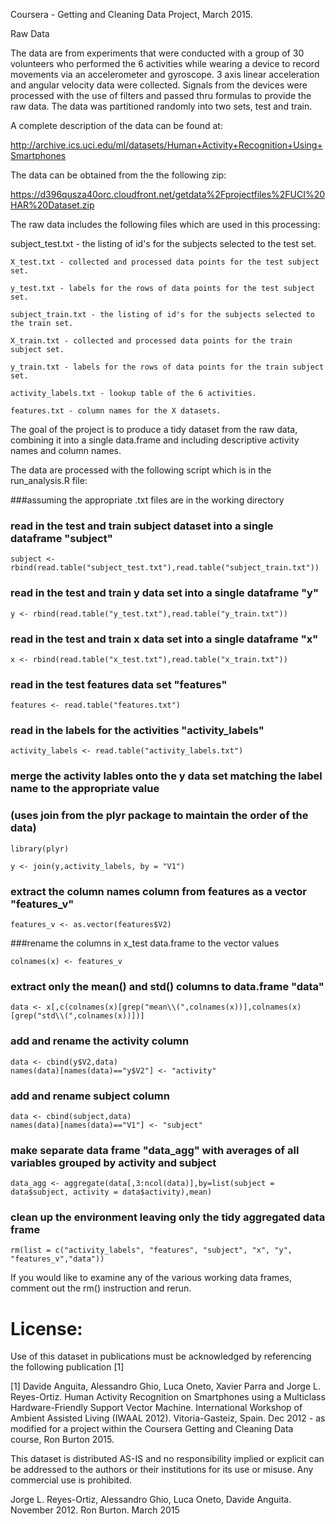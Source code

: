 
Coursera - Getting and Cleaning Data Project, March 2015.


Raw Data

The data are from experiments that were conducted with a group of 30 volunteers who performed the 6 activities while wearing a device to record movements via an accelerometer and gyroscope.  3 axis linear acceleration and angular velocity data were collected.  Signals from the devices were processed with the use of filters and passed thru formulas to provide the raw data.  The data was partitioned randomly into two sets, test and train.

A complete description of the data can be found at: 

http://archive.ics.uci.edu/ml/datasets/Human+Activity+Recognition+Using+Smartphones 

The data can be obtained from the the following zip: 

https://d396qusza40orc.cloudfront.net/getdata%2Fprojectfiles%2FUCI%20HAR%20Dataset.zip 


The raw data includes the following files which are used in this processing:

subject_test.txt - the listing of id's for the subjects selected to the test set.

	X_test.txt - collected and processed data points for the test subject set.

	y_test.txt - labels for the rows of data points for the test subject set.

	subject_train.txt - the listing of id's for the subjects selected to the train set.

	X_train.txt - collected and processed data points for the train subject set.

	y_train.txt - labels for the rows of data points for the train subject set.

	activity_labels.txt - lookup table of the 6 activities.

	features.txt - column names for the X datasets.


The goal of the project is to produce a tidy dataset from the raw data, combining it into a single data.frame and including descriptive activity names and column names.

The data are processed with the following script which is in the run_analysis.R file:


###assuming the appropriate .txt files are in the working directory


### read in the test and train subject dataset into a single dataframe "subject"

	subject <- rbind(read.table("subject_test.txt"),read.table("subject_train.txt"))


### read in the test and train y data set into a single dataframe "y"

	y <- rbind(read.table("y_test.txt"),read.table("y_train.txt"))


### read in the test and train x data set into a single dataframe "x"

	x <- rbind(read.table("x_test.txt"),read.table("x_train.txt"))


### read in the test features data set "features"

	features <- read.table("features.txt")


### read in the labels for the activities "activity_labels"

	activity_labels <- read.table("activity_labels.txt")


### merge the activity lables onto the y data set matching the label name to the appropriate value
### (uses join from the plyr package to maintain the order of the data)

	library(plyr)

	y <- join(y,activity_labels, by = "V1")


### extract the column names column from features as a vector "features_v"

	features_v <- as.vector(features$V2)


###rename the columns in x_test data.frame to the vector values

	colnames(x) <- features_v


### extract only the mean() and std() columns to data.frame "data"

	data <- x[,c(colnames(x)[grep("mean\\(",colnames(x))],colnames(x)[grep("std\\(",colnames(x))])]


### add and rename the activity column

	data <- cbind(y$V2,data)
	names(data)[names(data)=="y$V2"] <- "activity"


### add and rename subject column

	data <- cbind(subject,data)
	names(data)[names(data)=="V1"] <- "subject"


### make separate data frame "data_agg" with averages of all variables grouped by activity and subject

	data_agg <- aggregate(data[,3:ncol(data)],by=list(subject = data$subject, activity = data$activity),mean)


### clean up the environment leaving only the tidy aggregated data frame

	rm(list = c("activity_labels", "features", "subject", "x", "y", "features_v","data"))

If you would like to examine any of the various working data frames, comment out the rm() instruction and rerun.






License:
========
Use of this dataset in publications must be acknowledged by referencing the following publication [1] 

[1] Davide Anguita, Alessandro Ghio, Luca Oneto, Xavier Parra and Jorge L. Reyes-Ortiz. Human Activity Recognition on Smartphones using a Multiclass Hardware-Friendly Support Vector Machine. International Workshop of Ambient Assisted Living (IWAAL 2012). Vitoria-Gasteiz, Spain. Dec 2012 - as modified for a project within the Coursera Getting and Cleaning Data course, Ron Burton 2015.

This dataset is distributed AS-IS and no responsibility implied or explicit can be addressed to the authors or their institutions for its use or misuse. Any commercial use is prohibited.

Jorge L. Reyes-Ortiz, Alessandro Ghio, Luca Oneto, Davide Anguita. November 2012.
Ron Burton. March 2015
